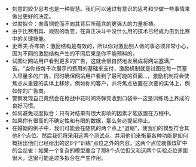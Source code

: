 - 刻意的较少思考也是一种智慧。我们可以通过有意识的思考和少做一些事情来做出更好的决定。
- 过度拟合：向青铜蛇而不向其背后所蕴含的更强大的力量祈祷。
- 由于比赛用具、规则的改变，在真正决斗中没什么用的技术已经成为击剑比赛中的关键技能。
- 史蒂夫·乔布斯：激励结构是有效的，所以你对激励别人做的事必须非常小心，因为不同的激励结构产生的不同后果是你不能预料的。
- 试图让网站用户看到更多的广告，这就会很自然地发展成将网站塞满广告。“当你按每千次展示的费用的基础来支付，激励机制就是试图在每一页塞入尽量多的广告，同时确保网站用户看到了最可能的页面...，激励机制将会使焦点从重要的实体上移除，例如你的客户，并将焦点放置在次要的实体上，例如你的广告商。
- 警察发现自己竟然会在枪战中花时间将弹壳收到口袋中--这是训练场上养成的良好习惯。
- 如何避免过度拟合：只有对结果有很大影响的因素才能放置在方程中。
- 如果你有很高的不确定性和有限的数据，那么务必提起停止。
- 在婚姻的例子中，我们可能会在随机的两个点上“退缩”，使我们的模型符合其他8个点位。然后我们将采用这两个测试点，并用他们来衡量各种功能是如何概括出他们已经给出的这8个“训练”点位之外的内容。这两个点位就像煤矿中的金丝雀：如果一个复杂的模型重合了那8个点位但又和这两个实验点位差距很大，这很可能是过多拟合在产生作用。